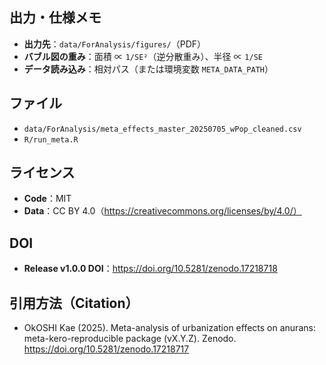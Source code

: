 ## 出力・仕様メモ
- **出力先**：`data/ForAnalysis/figures/`（PDF）
- **バブル図の重み**：面積 ∝ `1/SE²`（逆分散重み）、半径 ∝ `1/SE`
- **データ読み込み**：相対パス（または環境変数 `META_DATA_PATH`）

## ファイル
- `data/ForAnalysis/meta_effects_master_20250705_wPop_cleaned.csv`
- `R/run_meta.R`

## ライセンス
- **Code**：MIT
- **Data**：CC BY 4.0（https://creativecommons.org/licenses/by/4.0/）

## DOI
- **Release v1.0.0 DOI**：https://doi.org/10.5281/zenodo.17218718

## 引用方法（Citation）
- OkOSHI Kae (2025). Meta-analysis of urbanization effects on anurans: meta-kero-reproducible package (vX.Y.Z). Zenodo. https://doi.org/10.5281/zenodo.17218717
